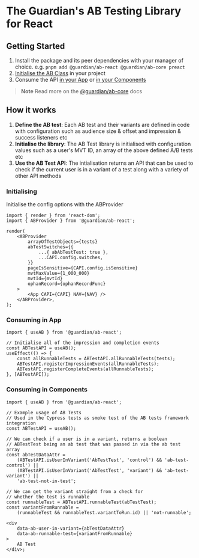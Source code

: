 # The Guardian's AB Testing Library for React

## Getting Started

1. Install the package and its peer dependencies with your manager of choice.
   e.g. `pnpm add @guardian/ab-react @guardian/ab-core preact`
2. [Initialise the AB Class](#initialising) in your project
3. Consume the API [in your App](##consuming-in-app) or
   [in your Components](#consuming-in-components)

> **Note** Read more on the [@guardian/ab-core](../ab-core/README.md) docs

## How it works

1. **Define the AB test**: Each AB test and their variants are defined in code
   with configuration such as audience size & offset and impression & success
   listeners etc
2. **Initialise the library**: The AB Test library is initialised with
   configuration values such as a user's MVT ID, an array of the above defined
   A/B tests etc
3. **Use the AB Test API**: The intialisation returns an API that can be used to
   check if the current user is in a variant of a test along with a variety of
   other API methods

### Initialising

Initialise the config options with the ABProvider

```tsx
import { render } from 'react-dom';
import { ABProvider } from '@guardian/ab-react';

render(
	<ABProvider
		arrayOfTestObjects={tests}
		abTestSwitches={{
			...{ abAbTestTest: true },
			...CAPI.config.switches,
		}}
		pageIsSensitive={CAPI.config.isSensitive}
		mvtMaxValue={1_000_000}
		mvtId={mvtId}
		ophanRecord={ophanRecordFunc}
	>
		<App CAPI={CAPI} NAV={NAV} />
	</ABProvider>,
);
```

### Consuming in App

```tsx
import { useAB } from '@guardian/ab-react';

// Initialise all of the impression and completion events
const ABTestAPI = useAB();
useEffect(() => {
	const allRunnableTests = ABTestAPI.allRunnableTests(tests);
	ABTestAPI.registerImpressionEvents(allRunnableTests);
	ABTestAPI.registerCompleteEvents(allRunnableTests);
}, [ABTestAPI]);
```

### Consuming in Components

```tsx
import { useAB } from '@guardian/ab-react';

// Example usage of AB Tests
// Used in the Cypress tests as smoke test of the AB tests framework integration
const ABTestAPI = useAB();

// We can check if a user is in a variant, returns a boolean
// ABTestTest being an ab test that was passed in via the ab test array
const abTestDataAttr =
	(ABTestAPI.isUserInVariant('AbTestTest', 'control') && 'ab-test-control') ||
	(ABTestAPI.isUserInVariant('AbTestTest', 'variant') && 'ab-test-variant') ||
	'ab-test-not-in-test';

// We can get the variant straight from a check for
// whether the test is runnable
const runnableTest = ABTestAPI.runnableTest(abTestTest);
const variantFromRunnable =
	(runnableTest && runnableTest.variantToRun.id) || 'not-runnable';

<div
	data-ab-user-in-variant={abTestDataAttr}
	data-ab-runnable-test={variantFromRunnable}
>
	AB Test
</div>;
```
